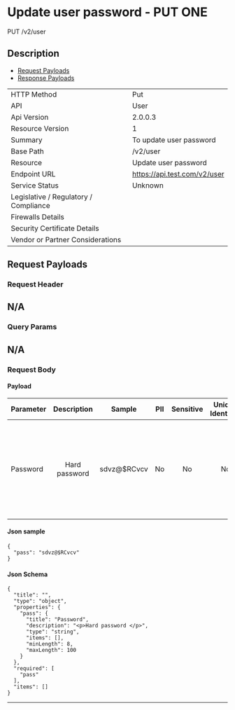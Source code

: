 # Update user password - PUT ONE

PUT /v2/user

## Description



* [Request Payloads](#request-payloads)
* [Response Payloads](#response-payloads)

|                                       |                                                 |
| ------------------------------------- | ----------------------------------------------- |
| HTTP Method                           | Put                                         |
| API                                   | User                                           |
| Api Version                           | 2.0.0.3                                         |
| Resource Version                      | 1                                               |
| Summary                               | To update user password                                      |
| Base Path                             | /v2/user                                     |
| Resource                              | Update user password                                      |
| Endpoint URL                          | https://api.test.com/v2/user              |
| Service Status                        | Unknown                                         |
| Legislative / Regulatory / Compliance |                                             |
| Firewalls Details                     |                                              |
| Security Certificate Details          |                                              |
| Vendor or Partner Considerations      |                                             |

## Request Payloads

### Request Header


N/A
---

### Query Params


N/A
---

### Request Body

#### Payload 



| Parameter | Description | Sample | PII | Sensitive | Unique Identifier | Mandatory | Default | Details |
| :----- | :-----: | :-----: | :-----: | :-----: | :-----: | :-----: | :-----: | :----- |
| Password | &#xA;&#xA;Hard password &#xA; | sdvz@$RCvcv | No | No | No | No |  -  | Data Type : string<br> Min. length : 8<br> Max. length : No<br> Regex :  - <br>  |



#### Json sample
```
{
  "pass": "sdvz@$RCvcv"
}
```


#### Json Schema
```
{
  "title": "",
  "type": "object",
  "properties": {
    "pass": {
      "title": "Password",
      "description": "<p>Hard password </p>",
      "type": "string",
      "items": [],
      "minLength": 8,
      "maxLength": 100
    }
  },
  "required": [
    "pass"
  ],
  "items": []
}
```

---